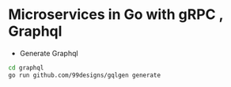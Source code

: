 # Microservices in Go with gRPC , Graphql

- Generate Graphql

```bash
cd graphql
go run github.com/99designs/gqlgen generate
```
